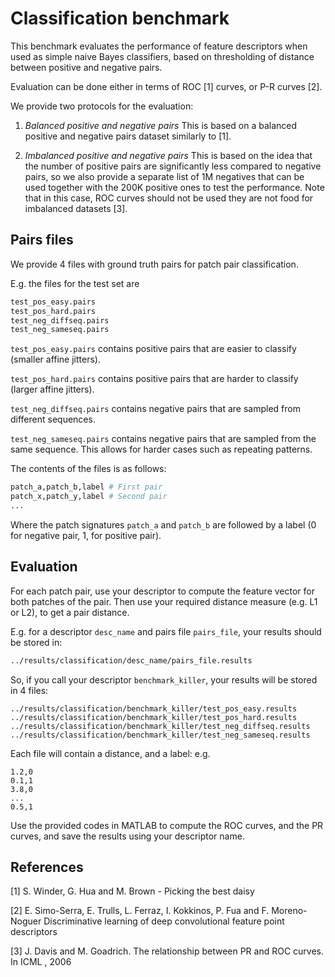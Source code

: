 # Classification benchmark

This benchmark evaluates the performance of feature descriptors when
used as simple naive Bayes classifiers, based on thresholding of
distance between positive and negative pairs.

Evaluation can be done either in terms of ROC [1] curves, or P-R curves [2].

We provide two protocols for the evaluation:

1) *Balanced positive and negative pairs*
This is based on a balanced positive and negative pairs dataset similarly to [1].

2) *Imbalanced positive and negative pairs*
This is based on the idea that the
number of positive pairs are significantly less compared to negative
pairs, so we also provide a separate list of 1M negatives that can be
used together with the 200K positive ones to test the
performance. Note that in this case, ROC curves should not be used
they are not food for imbalanced datasets [3].


## Pairs files

We provide 4 files with ground truth pairs for patch pair classification.

E.g. the files for the test set are
``` bash
test_pos_easy.pairs
test_pos_hard.pairs
test_neg_diffseq.pairs
test_neg_sameseq.pairs
```

`test_pos_easy.pairs` contains positive pairs that are easier
to classify (smaller affine jitters).

`test_pos_hard.pairs` contains positive pairs that are harder
to classify (larger affine jitters).


`test_neg_diffseq.pairs` contains negative pairs that are
sampled from different sequences.

`test_neg_sameseq.pairs` contains negative pairs that are
sampled from the same sequence. This allows for harder cases such as
repeating patterns.

The contents of the files is as follows:
``` bash
patch_a,patch_b,label # First pair
patch_x,patch_y,label # Second pair
...
```
Where the patch signatures `patch_a` and `patch_b` are followed by a label
(0 for negative pair, 1, for positive pair).

## Evaluation

For each patch pair, use your descriptor to compute the
feature vector for both patches of the pair. Then use your required
distance measure (e.g. L1 or L2), to get a pair distance.

E.g. for a descriptor `desc_name` and pairs file `pairs_file`,
your results should be stored in:
``` bash
../results/classification/desc_name/pairs_file.results
```
So, if you call your descriptor `benchmark_killer`, your results will be
stored in 4 files:
```
../results/classification/benchmark_killer/test_pos_easy.results
../results/classification/benchmark_killer/test_pos_hard.results
../results/classification/benchmark_killer/test_neg_diffseq.results
../results/classification/benchmark_killer/test_neg_sameseq.results
```

Each file will contain a distance, and a label:
e.g.
```
1.2,0
0.1,1
3.8,0
...
0.5,1
```

Use the provided codes in MATLAB to compute the ROC
curves, and the PR curves, and save the results using your descriptor
name.

## References
[1] S. Winder, G. Hua and M. Brown - Picking the best daisy

[2] E. Simo-Serra, E. Trulls, L. Ferraz, I. Kokkinos, P. Fua and  F. Moreno-Noguer
Discriminative learning of deep convolutional feature point descriptors

[3] J. Davis and M. Goadrich. The relationship between PR and ROC curves. In ICML , 2006
